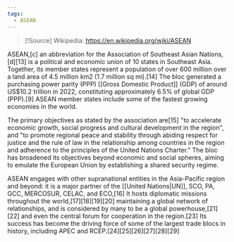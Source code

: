 ```yaml
---
tags:
  - ASEAN
---
```

>[!Source]
>Wikipedia: https://en.wikipedia.org/wiki/ASEAN

ASEAN,[c] an abbreviation for the Association of Southeast Asian Nations,[d][13] is a political and economic union of 10 states in Southeast Asia. Together, its member states represent a population of over 600 million over a land area of 4.5 million km2 (1.7 million sq mi).[14] The bloc generated a purchasing power parity (PPP) [[Gross Domestic Product]] (GDP) of around US$10.2 trillion in 2022, constituting approximately 6.5% of global GDP (PPP).[9] ASEAN member states include some of the fastest growing economies in the world.

The primary objectives as stated by the association are[15] "to accelerate economic growth, social progress and cultural development in the region", and "to promote regional peace and stability through abiding respect for justice and the rule of law in the relationship among countries in the region and adherence to the principles of the United Nations Charter." The bloc has broadened its objectives beyond economic and social spheres, aiming to emulate the European Union by establishing a shared security regime.

ASEAN engages with other supranational entities in the Asia-Pacific region and beyond: it is a major partner of the [[United Nations|UN]], SCO, PA, GCC, MERCOSUR, CELAC, and ECO,[16] It hosts diplomatic missions throughout the world,[17][18][19][20] maintaining a global network of relationships, and is considered by many to be a global powerhouse,[21][22] and even the central forum for cooperation in the region.[23] Its success has become the driving force of some of the largest trade blocs in history, including APEC and RCEP.[24][25][26][27][28][29] 
